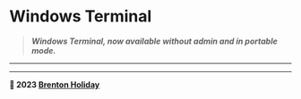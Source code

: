 # Windows Terminal

> ***Windows Terminal, now available without admin and in portable mode.***

---





---

**🤍 2023 [Brenton Holiday](https://brenton.holiday)**